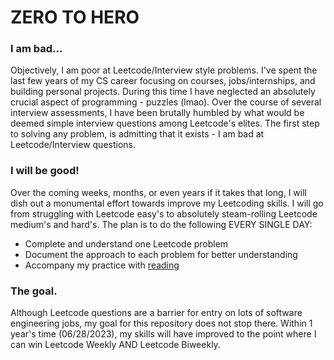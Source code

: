 # ZERO TO HERO
### I am bad...
Objectively, I am poor at Leetcode/Interview style problems. I've spent the last few years of my CS career focusing on courses, jobs/internships, and building personal projects. During this time I have neglected an absolutely crucial aspect of programming - puzzles (lmao). Over the course of several interview assessments, I have been brutally humbled by what would be deemed simple interview questions among Leetcode's elites. The first step to solving any problem, is admitting that it exists - I am bad at Leetcode/Interview questions.

### I will be good!
Over the coming weeks, months, or even years if it takes that long, I will dish out a monumental effort towards improve my Leetcoding skills. I will go from struggling with Leetcode easy's to absolutely steam-rolling Leetcode medium's and hard's. The plan is to do the following EVERY SINGLE DAY:
* Complete and understand one Leetcode problem
* Document the approach to each problem for better understanding
* Accompany my practice with [reading](https://cses.fi/book/book.pdf) 

### The goal.
Although Leetcode questions are a barrier for entry on lots of software engineering jobs, my goal for this repository does not stop there. Within 1 year's time (06/28/2023), my skills will have improved to the point where I can win Leetcode Weekly AND Leetcode Biweekly.
